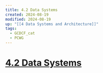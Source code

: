 ```yaml
---
title: 4.2 Data Systems
created: 2024-08-19
modified: 2024-08-19
up: "[[4 Data Systems and Architecture]]"
tags:
  - GCDCF_cat
  - PCWG
---
```

# [4.2 Data Systems](4.2%20Data%20Systems.md)
